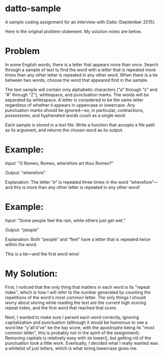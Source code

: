 # datto-sample
A sample coding assignment for an interview with Datto (September 2015).

Here is the original problem statement. My solution notes are below.

# Problem

In some English words, there is a letter that appears more than once. Search through a sample of text to find the word with a letter that is repeated more times than any other letter is repeated in any other word. When there is a tie between two words, choose the word that appeared first in the sample.

The text sample will contain only alphabetic characters (“a” through “z” and “A” through “Z”), whitespace, and punctuation marks. The words will be separated by whitespace. A letter is considered to be the same letter regardless of whether it appears in uppercase or lowercase. Any punctuation marks should be ignored—so, in particular, contractions, possessives, and hyphenated words count as a single word.

Each sample is stored in a text file: Write a function that accepts a file path as its argument, and returns the chosen word as its output.

# Example:

*Input:* “O Romeo, Romeo, wherefore art thou Romeo?”

*Output:* “wherefore”

Explanation: The letter “e” is repeated three times in the word “wherefore”—and this is more than any other letter is repeated in any other word!

# Example:

*Input:* “Some people feel the rain, while others just get wet.”

*Output:* “people”

Explanation: Both “people” and “feel” have a letter that is repeated twice within the word. 

This is a tie—and the first word wins!

# My Solution:

First, I noticed that the only thing that matters in each word is its "repeat index", which is how I will refer to the number generated by counting the repetitions of the word's most common letter. The only things I should worry about storing while reading the text are the current high scoring repeat index, and the first word that reached that score.

Next, I wanted to make sure I parsed each word correctly, ignoring capitalization and punctuation (although it would be humorous to see a word like "y'all'd've" be the top score, with the apostrophe being its "most common letter", this is probably not in the spirit of the assignment). Removing capitals is relatively easy with str.lower(), but getting rid of the punctuation took a little work. Eventually, I decided what I really wanted was a whitelist of just letters, which is what string.lowercase gives me.
